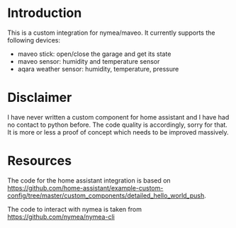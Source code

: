 # Introduction
This is a custom integration for nymea/maveo.
It currently supports the following devices:
- maveo stick: open/close the garage and get its state
- maveo sensor: humidity and temperature sensor
- aqara weather sensor: humidity, temperature, pressure


# Disclaimer
I have never written a custom component for home assistant and I have had no contact to python before. The code quality is accordingly, sorry for that.
It is more or less a proof of concept which needs to be improved massively.

# Resources
The code for the home assistant integration is based on https://github.com/home-assistant/example-custom-config/tree/master/custom_components/detailed_hello_world_push.

The code to interact with nymea is taken from https://github.com/nymea/nymea-cli